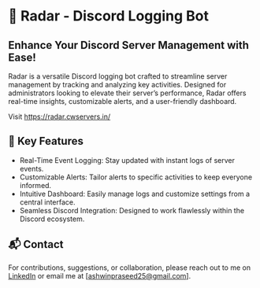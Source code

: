 # 🚀 Radar - Discord Logging Bot

## Enhance Your Discord Server Management with Ease!
Radar is a versatile Discord logging bot crafted to streamline server management by tracking and analyzing key activities. Designed for administrators looking to elevate their server’s performance, Radar offers real-time insights, customizable alerts, and a user-friendly dashboard.

Visit https://radar.cwservers.in/

## 🌟 Key Features
- Real-Time Event Logging: Stay updated with instant logs of server events.
- Customizable Alerts: Tailor alerts to specific activities to keep everyone informed.
- Intuitive Dashboard: Easily manage logs and customize settings from a central interface.
- Seamless Discord Integration: Designed to work flawlessly within the Discord ecosystem.


## 📬 Contact
For contributions, suggestions, or collaboration, please reach out to me on [LinkedIn](https://www.linkedin.com/in/ashwinpraseed25/) or email me at [ashwinpraseed25@gmail.com].
